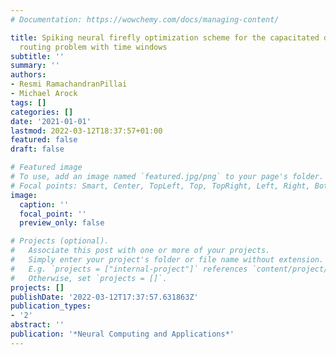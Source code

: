 ```yaml
---
# Documentation: https://wowchemy.com/docs/managing-content/

title: Spiking neural firefly optimization scheme for the capacitated dynamic vehicle
  routing problem with time windows
subtitle: ''
summary: ''
authors:
- Resmi RamachandranPillai
- Michael Arock
tags: []
categories: []
date: '2021-01-01'
lastmod: 2022-03-12T18:37:57+01:00
featured: false
draft: false

# Featured image
# To use, add an image named `featured.jpg/png` to your page's folder.
# Focal points: Smart, Center, TopLeft, Top, TopRight, Left, Right, BottomLeft, Bottom, BottomRight.
image:
  caption: ''
  focal_point: ''
  preview_only: false

# Projects (optional).
#   Associate this post with one or more of your projects.
#   Simply enter your project's folder or file name without extension.
#   E.g. `projects = ["internal-project"]` references `content/project/deep-learning/index.md`.
#   Otherwise, set `projects = []`.
projects: []
publishDate: '2022-03-12T17:37:57.631863Z'
publication_types:
- '2'
abstract: ''
publication: '*Neural Computing and Applications*'
---
```

